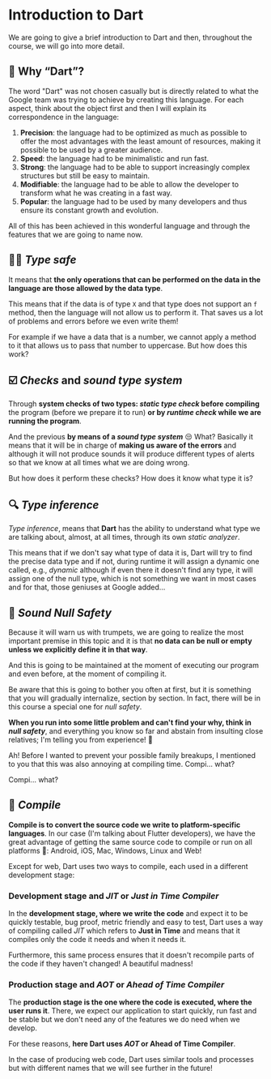 # Introduction to Dart

We are going to give a brief introduction to Dart and then, throughout the course, we will go into more detail.

## 🎯 Why “Dart”?

The word "Dart" was not chosen casually but is directly related to what the Google team was trying to achieve by creating this language. For each aspect, think about the object first and then I will explain its correspondence in the language:

1. __Precision__: the language had to be optimized as much as possible to offer the most advantages with the least amount of resources, making it possible to be used by a greater audience.
2. __Speed__: the language had to be minimalistic and run fast.
3. __Strong__: the language had to be able to support increasingly complex structures but still be easy to maintain.
4. __Modifiable__: the language had to be able to allow the developer to transform what he was creating in a fast way.
5. __Popular__: the language had to be used by many developers and thus ensure its constant growth and evolution.

All of this has been achieved in this wonderful language and through the features that we are going to name now.

## 👮🏽 _Type safe_

It means that __the only operations that can be performed on the data in the language are those allowed by the data type__.

This means that if the data is of type `X` and that type does not support an `f` method, then the language will not allow us to perform it. That saves us a lot of problems and errors before we even write them!

For example if we have a data that is a number, we cannot apply a method to it that allows us to pass that number to uppercase.
But how does this work?

## ☑️ _Checks_ and _sound type system_

Through __system checks of two types: _static type check_ before compiling__ the program (before we prepare it to run) __or by _runtime check_ while we are running the program__.

And the previous __by means of a _sound type system___ 😒 What? Basically it means that it will be in charge of __making us aware of the errors__ and although it will not produce sounds it will produce different types of alerts so that we know at all times what we are doing wrong.

But how does it perform these checks? How does it know what type it is?

## 🔍 _Type inference_

_Type inference_, means that __Dart__ has the ability to understand what type we are talking about, almost, at all times, through its own _static analyzer_.

This means that if we don't say what type of data it is, Dart will try to find the precise data type and if not, during runtime it will assign a dynamic one called, e.g., _dynamic_ although if even there it doesn't find any type, it will assign one of the null type, which is not something we want in most cases and for that, those geniuses at Google added...

## 📢 _Sound Null Safety_

Because it will warn us with trumpets, we are going to realize the most important premise in this topic and it is that __no data can be null or empty unless we explicitly define it in that way__.

And this is going to be maintained at the moment of executing our program and even before, at the moment of compiling it.

Be aware that this is going to bother you often at first, but it is something that you will gradually internalize, section by section. In fact, there will be in this course a special one for _null safety_.

__When you run into some little problem and can't find your why, think in _null safety___, and everything you know so far and abstain from insulting close relatives; I'm telling you from experience! 🤣

Ah! Before I wanted to prevent your possible family breakups, I mentioned to you that this was also annoying at compiling time. Compi... what?

Compi... what?

## 🚧 _Compile_

__Compile is to convert the source code we write to platform-specific languages__. In our case (I'm talking about Flutter developers), we have the great advantage of getting the same source code to compile or run on all platforms 🤩: Android, iOS, Mac, Windows, Linux and Web!

Except for web, Dart uses two ways to compile, each used in a different development stage:

### Development stage and _JIT_ or _Just in Time Compiler_

In the __development stage, where we write the code__ and expect it to be quickly testable, bug proof, metric friendly and easy to test, Dart uses a way of compiling called _JIT_ which refers to __Just in Time__ and means that it compiles only the code it needs and when it needs it.

Furthermore, this same process ensures that it doesn't recompile parts of the code if they haven't changed! A beautiful madness!

### Production stage and _AOT_ or _Ahead of Time Compiler_

The __production stage is the one where the code is executed, where the user runs it__.  There, we expect our application to start quickly, run fast and be stable but we don't need any of the features we do need when we develop.

For these reasons, __here Dart uses _AOT_ or Ahead of Time Compiler__.

In the case of producing web code, Dart uses similar tools and processes but with different names that we will see further in the future!
